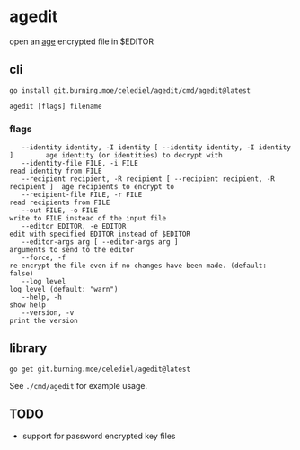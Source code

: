 # agedit

open an [age](https://github.com/FiloSottile/age) encrypted file in $EDITOR

## cli
`go install git.burning.moe/celediel/agedit/cmd/agedit@latest`

`agedit [flags] filename`

### flags

```text
   --identity identity, -I identity [ --identity identity, -I identity ]        age identity (or identities) to decrypt with
   --identity-file FILE, -i FILE                                                read identity from FILE
   --recipient recipient, -R recipient [ --recipient recipient, -R recipient ]  age recipients to encrypt to
   --recipient-file FILE, -r FILE                                               read recipients from FILE
   --out FILE, -o FILE                                                          write to FILE instead of the input file
   --editor EDITOR, -e EDITOR                                                   edit with specified EDITOR instead of $EDITOR
   --editor-args arg [ --editor-args arg ]                                      arguments to send to the editor
   --force, -f                                                                  re-encrypt the file even if no changes have been made. (default: false)
   --log level                                                                  log level (default: "warn")
   --help, -h                                                                   show help
   --version, -v                                                                print the version
```

## library
`go get git.burning.moe/celediel/agedit@latest`

See `./cmd/agedit` for example usage.

## TODO
- support for password encrypted key files
